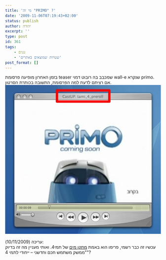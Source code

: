 ```yaml
---
title: 'מי זה "PRIMO" ?'
date: '2009-11-06T07:19:43+02:00'
status: publish
author: יהודה
excerpt: ''
type: post
id: 361
tags:
    - נגנים
    - 'שטויות שמוצאים באתרים'
post_format: []
---
```

בזמן האחרון מופיעה פרסומת teaser שמכבב בה רובוט דמוי wall-e שנקרא primo. אם רציתם לדעת למה הפרסומת, התשובה בכותרת הסרטון.  
![PRIMO?  סתם תמי4](/img/2009/11/primo-tami-4.jpg)

עריכה (10/11/2009):  
עכשיו זה כבר רשמי, פרימו הוא באמת [מתקן מים](http://www.tami4.co.il/product/195) של תמי4. ואותי מעניין מה זה בדיוק "ממשק משתמש חכם וחדשני – ייחודי לתמי 4"?
